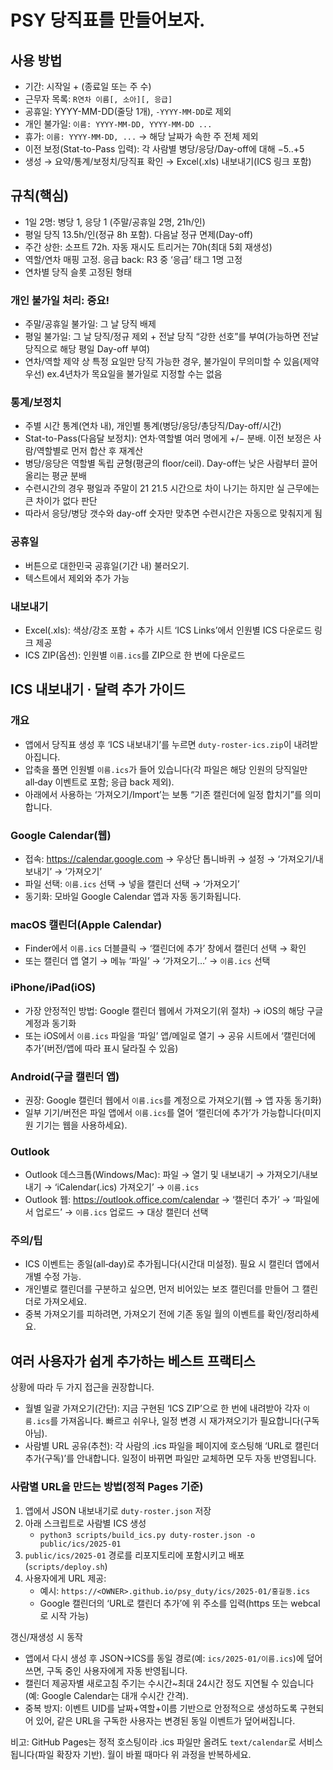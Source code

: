 # PSY 당직표를 만들어보자. 

## 사용 방법
- 기간: 시작일 + (종료일 또는 주 수)
- 근무자 목록: `R연차 이름[, 소아][, 응급]`
- 공휴일: YYYY-MM-DD(줄당 1개), `-YYYY-MM-DD`로 제외
- 개인 불가일: `이름: YYYY-MM-DD, YYYY-MM-DD ...`
- 휴가: `이름: YYYY-MM-DD, ...` → 해당 날짜가 속한 주 전체 제외
- 이전 보정(Stat-to-Pass 입력): 각 사람별 병당/응당/Day-off에 대해 −5..+5
- 생성 → 요약/통계/보정치/당직표 확인 → Excel(.xls) 내보내기(ICS 링크 포함)

## 규칙(핵심)
- 1일 2명: 병당 1, 응당 1 (주말/공휴일 2명, 21h/인)
- 평일 당직 13.5h/인(정규 8h 포함). 다음날 정규 면제(Day-off)
- 주간 상한: 소프트 72h. 자동 재시도 트리거는 70h(최대 5회 재생성)
- 역할/연차 매핑 고정. 응급 back: R3 중 ‘응급’ 태그 1명 고정
- 연차별 당직 슬롯 고정된 형태

### 개인 불가일 처리: 중요! 
- 주말/공휴일 불가일: 그 날 당직 배제
- 평일 불가일: 그 날 당직/정규 제외 + 전날 당직 “강한 선호”를 부여(가능하면 전날 당직으로 해당 평일 Day-off 부여)
- 연차/역할 제약 상 특정 요일만 당직 가능한 경우, 불가일이 무의미할 수 있음(제약 우선) ex.4년차가 목요일을 불가일로 지정할 수는 없음

### 통계/보정치
- 주별 시간 통계(연차 내), 개인별 통계(병당/응당/총당직/Day-off/시간)
- Stat-to-Pass(다음달 보정치): 연차·역할별 여러 명에게 +/− 분배. 이전 보정은 사람/역할별로 먼저 합산 후 재계산
- 병당/응당은 역할별 독립 균형(평균의 floor/ceil). Day-off는 낮은 사람부터 끌어올리는 평균 분배
- 수련시간의 경우 평일과 주말이 21 21.5 시간으로 차이 나기는 하지만 실 근무에는 큰 차이가 없다 판단 
- 따라서 응당/병당 갯수와 day-off 숫자만 맞추면 수련시간은 자동으로 맞춰지게 됨 



### 공휴일
- 버튼으로 대한민국 공휴일(기간 내) 불러오기. 
- 텍스트에서 제외와 추가 가능

### 내보내기
- Excel(.xls): 색상/강조 포함 + 추가 시트 ‘ICS Links’에서 인원별 ICS 다운로드 링크 제공
- ICS ZIP(옵션): 인원별 `이름.ics`를 ZIP으로 한 번에 다운로드

## ICS 내보내기 · 달력 추가 가이드

### 개요
- 앱에서 당직표 생성 후 ‘ICS 내보내기’를 누르면 `duty-roster-ics.zip`이 내려받아집니다.
- 압축을 풀면 인원별 `이름.ics`가 들어 있습니다(각 파일은 해당 인원의 당직일만 all‑day 이벤트로 포함; 응급 back 제외).
- 아래에서 사용하는 ‘가져오기/Import’는 보통 “기존 캘린더에 일정 합치기”를 의미합니다.

### Google Calendar(웹)
- 접속: https://calendar.google.com → 우상단 톱니바퀴 → 설정 → ‘가져오기/내보내기’ → ‘가져오기’
- 파일 선택: `이름.ics` 선택 → 넣을 캘린더 선택 → ‘가져오기’
- 동기화: 모바일 Google Calendar 앱과 자동 동기화됩니다.

### macOS 캘린더(Apple Calendar)
- Finder에서 `이름.ics` 더블클릭 → ‘캘린더에 추가’ 창에서 캘린더 선택 → 확인
- 또는 캘린더 앱 열기 → 메뉴 ‘파일’ → ‘가져오기…’ → `이름.ics` 선택

### iPhone/iPad(iOS)
- 가장 안정적인 방법: Google 캘린더 웹에서 가져오기(위 절차) → iOS의 해당 구글 계정과 동기화
- 또는 iOS에서 `이름.ics` 파일을 ‘파일’ 앱/메일로 열기 → 공유 시트에서 ‘캘린더에 추가’(버전/앱에 따라 표시 달라질 수 있음)

### Android(구글 캘린더 앱)
- 권장: Google 캘린더 웹에서 `이름.ics`를 계정으로 가져오기(웹 → 앱 자동 동기화)
- 일부 기기/버전은 파일 앱에서 `이름.ics`를 열어 ‘캘린더에 추가’가 가능합니다(미지원 기기는 웹을 사용하세요).

### Outlook
- Outlook 데스크톱(Windows/Mac): 파일 → 열기 및 내보내기 → 가져오기/내보내기 → ‘iCalendar(.ics) 가져오기’ → `이름.ics`
- Outlook 웹: https://outlook.office.com/calendar → ‘캘린더 추가’ → ‘파일에서 업로드’ → `이름.ics` 업로드 → 대상 캘린더 선택

### 주의/팁
- ICS 이벤트는 종일(all‑day)로 추가됩니다(시간대 미설정). 필요 시 캘린더 앱에서 개별 수정 가능.
- 개인별로 캘린더를 구분하고 싶으면, 먼저 비어있는 보조 캘린더를 만들어 그 캘린더로 가져오세요.
- 중복 가져오기를 피하려면, 가져오기 전에 기존 동일 월의 이벤트를 확인/정리하세요.

## 여러 사용자가 쉽게 추가하는 베스트 프랙티스

상황에 따라 두 가지 접근을 권장합니다.

- 월별 일괄 가져오기(간단): 지금 구현된 ‘ICS ZIP’으로 한 번에 내려받아 각자 `이름.ics`를 가져옵니다. 빠르고 쉬우나, 일정 변경 시 재가져오기가 필요합니다(구독 아님).
- 사람별 URL 공유(추천): 각 사람의 .ics 파일을 페이지에 호스팅해 ‘URL로 캘린더 추가(구독)’를 안내합니다. 일정이 바뀌면 파일만 교체하면 모두 자동 반영됩니다.

### 사람별 URL을 만드는 방법(정적 Pages 기준)
1) 앱에서 JSON 내보내기로 `duty-roster.json` 저장
2) 아래 스크립트로 사람별 ICS 생성
   - `python3 scripts/build_ics.py duty-roster.json -o public/ics/2025-01`
3) `public/ics/2025-01` 경로를 리포지토리에 포함시키고 배포(`scripts/deploy.sh`)
4) 사용자에게 URL 제공:
   - 예시: `https://<OWNER>.github.io/psy_duty/ics/2025-01/홍길동.ics`
   - Google 캘린더의 ‘URL로 캘린더 추가’에 위 주소를 입력(https 또는 webcal로 시작 가능)

갱신/재생성 시 동작
- 앱에서 다시 생성 후 JSON→ICS를 동일 경로(예: `ics/2025-01/이름.ics`)에 덮어쓰면, 구독 중인 사용자에게 자동 반영됩니다.
- 캘린더 제공자별 새로고침 주기는 수시간~최대 24시간 정도 지연될 수 있습니다(예: Google Calendar는 대개 수시간 간격).
- 중복 방지: 이벤트 UID를 날짜+역할+이름 기반으로 안정적으로 생성하도록 구현되어 있어, 같은 URL을 구독한 사용자는 변경된 동일 이벤트가 덮어써집니다.

비고: GitHub Pages는 정적 호스팅이라 .ics 파일만 올려도 `text/calendar`로 서비스됩니다(파일 확장자 기반). 월이 바뀔 때마다 위 과정을 반복하세요.
